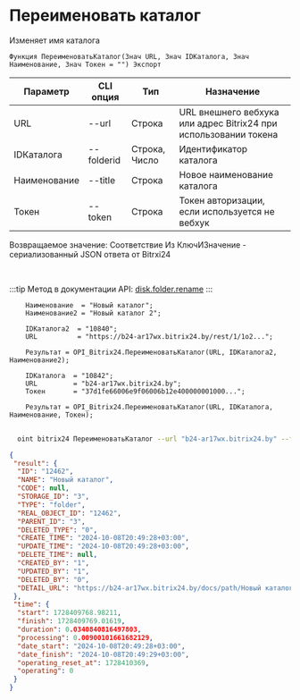 ﻿---
sidebar_position: 10
---

# Переименовать каталог
 Изменяет имя каталога



`Функция ПереименоватьКаталог(Знач URL, Знач IDКаталога, Знач Наименование, Знач Токен = "") Экспорт`

  | Параметр | CLI опция | Тип | Назначение |
  |-|-|-|-|
  | URL | --url | Строка | URL внешнего вебхука или адрес Bitrix24 при использовании токена |
  | IDКаталога | --folderid | Строка, Число | Идентификатор каталога |
  | Наименование | --title | Строка | Новое наименование каталога |
  | Токен | --token | Строка | Токен авторизации, если используется не вебхук |

  
  Возвращаемое значение:   Соответствие Из КлючИЗначение - сериализованный JSON ответа от Bitrxi24

<br/>

:::tip
Метод в документации API: [disk.folder.rename](https://dev.1c-bitrix.ru/rest_help/disk/folder/disk_folder_rename.php)
:::
<br/>


```bsl title="Пример кода"
    Наименование  = "Новый каталог";
    Наименование2 = "Новый каталог 2";

    IDКаталога2  = "10840";
    URL          = "https://b24-ar17wx.bitrix24.by/rest/1/1o2...";

    Результат = OPI_Bitrix24.ПереименоватьКаталог(URL, IDКаталога2, Наименование2);

    IDКаталога  = "10842";
    URL         = "b24-ar17wx.bitrix24.by";
    Токен       = "37d1fe66006e9f06006b12e400000001000...";

    Результат = OPI_Bitrix24.ПереименоватьКаталог(URL, IDКаталога, Наименование, Токен);
```



```sh title="Пример команды CLI"
    
  oint bitrix24 ПереименоватьКаталог --url "b24-ar17wx.bitrix24.by" --folderid "2490" --title %title% --token "56898d66006e9f06006b12e400000001000..."

```

```json title="Результат"
{
 "result": {
  "ID": "12462",
  "NAME": "Новый каталог",
  "CODE": null,
  "STORAGE_ID": "3",
  "TYPE": "folder",
  "REAL_OBJECT_ID": "12462",
  "PARENT_ID": "3",
  "DELETED_TYPE": "0",
  "CREATE_TIME": "2024-10-08T20:49:28+03:00",
  "UPDATE_TIME": "2024-10-08T20:49:28+03:00",
  "DELETE_TIME": null,
  "CREATED_BY": "1",
  "UPDATED_BY": "1",
  "DELETED_BY": "0",
  "DETAIL_URL": "https://b24-ar17wx.bitrix24.by/docs/path/Новый каталог"
 },
 "time": {
  "start": 1728409768.98211,
  "finish": 1728409769.01619,
  "duration": 0.0340840816497803,
  "processing": 0.00900101661682129,
  "date_start": "2024-10-08T20:49:28+03:00",
  "date_finish": "2024-10-08T20:49:29+03:00",
  "operating_reset_at": 1728410369,
  "operating": 0
 }
}
```
